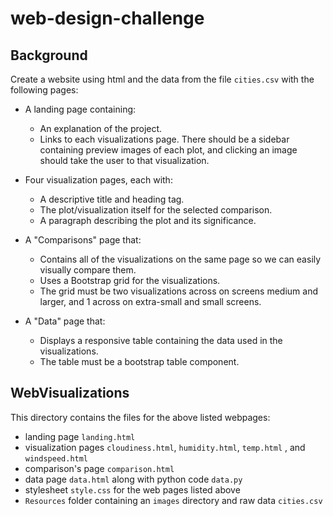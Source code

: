 # web-design-challenge
## Background
Create a website using html and the data from the file `cities.csv` with the following pages:

  - A landing page containing:
    - An explanation of the project.
    - Links to each visualizations page. There should be a sidebar containing preview images of each plot, and clicking an image should take the user to that visualization.

  - Four visualization pages, each with:
    - A descriptive title and heading tag.
    - The plot/visualization itself for the selected comparison.
    - A paragraph describing the plot and its significance.

  - A "Comparisons" page that:
    - Contains all of the visualizations on the same page so we can easily visually compare them.
    - Uses a Bootstrap grid for the visualizations.
    - The grid must be two visualizations across on screens medium and larger, and 1 across on extra-small and small screens.

  - A "Data" page that:
    - Displays a responsive table containing the data used in the visualizations.
    - The table must be a bootstrap table component. 

## WebVisualizations
This directory contains the files for the above listed webpages:
- landing page `landing.html` 
- visualization pages `cloudiness.html`, `humidity.html`, `temp.html` , and `windspeed.html` 
- comparison's page `comparison.html`
- data page `data.html` along with python code `data.py`
- stylesheet `style.css` for the web pages listed above
- `Resources` folder containing an `images` directory and raw data `cities.csv`
